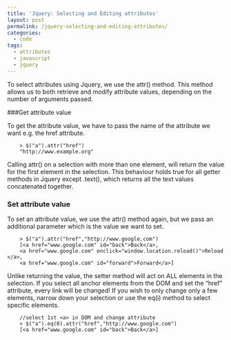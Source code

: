 ```yaml
---
title: 'Jquery: Selecting and Editing attributes'
layout: post
permalink: /jquery-selecting-and-editing-attributes/
categories:
  - code
tags:
  - attributes
  - javascript
  - jquery
---
```

To select attributes using Jquery, we use the attr() method. This method allows us to both retrieve and modify attribute values, depending on the number of arguments passed.

###Get attribute value

To get the attribute value, we have to pass the name of the attribute we want e.g. the href attribute. 

        > $("a").attr("href")
        "http://www.example.org"

Calling attr() on a selection with more than one element, will return the value for the first element in the selection. This behaviour holds true for all getter methods in Jquery except .text(), which returns all the text values concatenated together. 

### Set attribute value 

To set an attribute value, we use the attr() method again, but we pass an additional parameter which is the value we want to set. 

        > $("a").attr("href","http://www.google.com")
        [<a href=​"www.google.com" id=​"back">​Back​</a>​,
        <a href=​"www.google.com" onclick=​"window.location.reload()​">​Reload​</a>​,
        <a href=​"www.google.com" id=​"forward">​Forward​</a>​]

Unlike returning the value, the setter method will act on ALL elements in the selection. If you select all anchor elements from the DOM and set the &#8220;href&#8221; attribute, every link will be changed! If you wish to only change only a few elements, narrow down your selection or use the eq(i) method to select specific elements. 

        //select 1st <a> in DOM and change attribute
        > $("a").eq(0).attr("href","http://www.google.com")
        [<a href=​"www.google.com" id=​"back">​Back​</a>​]
